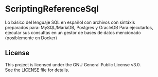 # ScriptingReferenceSql
Lo básico del lenguaje SQL en español con archivos con sintáxis preparados para: MySQL/MariaDB, Postgres y OracleDB
Para ejecutarlos, ejecutar sus consultas en un gestor de bases de datos mencionado (posiblemente en Docker)

## License
This project is licensed under the GNU General Public License v3.0.  
See the [LICENSE](./LICENSE.txt) file for details.
